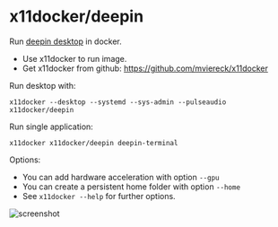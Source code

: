 # x11docker/deepin

Run [deepin desktop](https://www.deepin.org) in docker. 
 - Use x11docker to run image. 
 - Get x11docker from github: https://github.com/mviereck/x11docker 

Run desktop with:
```
x11docker --desktop --systemd --sys-admin --pulseaudio x11docker/deepin
```
Run single application:
```
x11docker x11docker/deepin deepin-terminal
```
Options:
- You can add hardware acceleration with option `--gpu`
- You can create a persistent home folder with option `--home`
- See `x11docker --help` for further options.

![screenshot](https://raw.githubusercontent.com/mviereck/x11docker/screenshots/screenshot-deepin.png "deepin desktop running in weston Xwayland window using x11docker")
